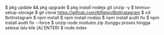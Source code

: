 $ pkg update && pkg upgrade
$ pkg install nodejs git unzip -y
$ termux-setup-storage
$ git clone https://github.com/Allfaton/BotInstagram
$ cd BotInstagram
$ npm install
$ npm install nodejs
$ npm install audit fix
$ npm install audit fix --force
$ unzip node modules.zip (tunggu proses hingga selesai
  lalu klik [A] ENTER)
$ node index
